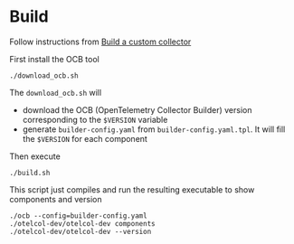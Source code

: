 # Build

Follow instructions from [Build a custom collector]


First install the OCB tool 

    ./download_ocb.sh

The `download_ocb.sh` will 
* download the OCB (OpenTelemetry Collector Builder) version corresponding to the `$VERSION` variable
* generate `builder-config.yaml` from `builder-config.yaml.tpl`. It will fill the `$VERSION` for each component


Then execute

    ./build.sh


This script just compiles and run the resulting executable to show components and version

    ./ocb --config=builder-config.yaml
    ./otelcol-dev/otelcol-dev components
    ./otelcol-dev/otelcol-dev --version


[Build a custom collector]: https://opentelemetry.io/docs/collector/custom-collector/
